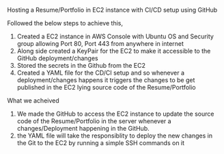 Hosting a Resume/Portfolio in EC2 instance with CI/CD setup using GitHub

Followed the below steps to achieve this,
  1. Created a EC2 instance in AWS Console with Ubuntu OS and Security group allowing Port 80, Port 443 from anywhere in internet
  2. Along side created a KeyPair for the EC2 to make it accessible to the GitHub deployment/changes
  3. Stored the secrets in the Github from the EC2
  4. Created a YAML file for the CD/CI setup and so whenever a deployment/changes happens it triggers the changes to be get published in the EC2 lying source code of the Resume/Portfolio
  
What we acheived
  1. We made the GitHub to access the EC2 instance to update the source code of the Resume/Portfolio in the server whenever a changes/Deployment happening in the GitHub.
  2. the YAML file will take the responsiblity to deploy the new changes in the Git to the EC2 by running a simple SSH commands on it
  

<!--
**Sunilkumaur/sunilkumaur** is a ✨ _special_ ✨ repository because its `README.md` (this file) appears on your GitHub profile.

Here are some ideas to get you started:

- 🔭 I’m currently working on ...
- 🌱 I’m currently learning ...
- 👯 I’m looking to collaborate on ...
- 🤔 I’m looking for help with ...
- 💬 Ask me about ...
- 📫 How to reach me: ...
- 😄 Pronouns: ...
- ⚡ Fun fact: ...
-->
